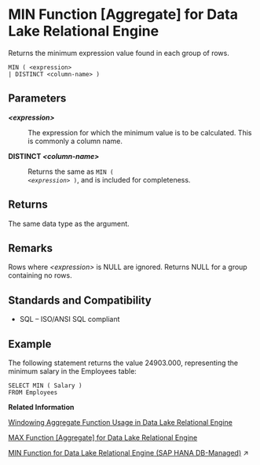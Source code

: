 <!-- loioa5638af584f210158d1fe90a3fb7c0ec -->

# MIN Function \[Aggregate\] for Data Lake Relational Engine

Returns the minimum expression value found in each group of rows.



```
MIN ( <expression>
| DISTINCT <column-name> )
```



<a name="loioa5638af584f210158d1fe90a3fb7c0ec__MIN_parm1"/>

## Parameters


<dl>
<dt><b>

*<expression\>*

</b></dt>
<dd>

The expression for which the minimum value is to be calculated. This is commonly a column name.



</dd><dt><b>

DISTINCT *<column-name\>*

</b></dt>
<dd>

Returns the same as <code>MIN ( <i class="varname">&lt;expression&gt;</i> )</code>, and is included for completeness.



</dd>
</dl>



<a name="loioa5638af584f210158d1fe90a3fb7c0ec__MIN_returns1"/>

## Returns

The same data type as the argument.



<a name="loioa5638af584f210158d1fe90a3fb7c0ec__MIN_remarks1"/>

## Remarks

Rows where *<expression\>* is NULL are ignored. Returns NULL for a group containing no rows.



<a name="loioa5638af584f210158d1fe90a3fb7c0ec__MIN_standards1"/>

## Standards and Compatibility

-   SQL – ISO/ANSI SQL compliant



<a name="loioa5638af584f210158d1fe90a3fb7c0ec__MIN_examples1"/>

## Example

The following statement returns the value 24903.000, representing the minimum salary in the Employees table:

```
SELECT MIN ( Salary )
FROM Employees
```

**Related Information**  


[Windowing Aggregate Function Usage in Data Lake Relational Engine](windowing-aggregate-function-usage-in-data-lake-relational-engine-a527f35.md "A major feature of the ISO/ANSI SQL extensions for OLAP is a construct called a window.")

[MAX Function \[Aggregate\] for Data Lake Relational Engine](max-function-aggregate-for-data-lake-relational-engine-a5626d6.md "Returns the maximum expression value found in each group of rows.")

[MIN Function for Data Lake Relational Engine (SAP HANA DB-Managed)](https://help.sap.com/viewer/a898e08b84f21015969fa437e89860c8/2023_2_QRC/en-US/6cfcb760c23641ab9c5aaa17d056f4c0.html "Returns the minimum expression value found in each group of rows.") :arrow_upper_right:

